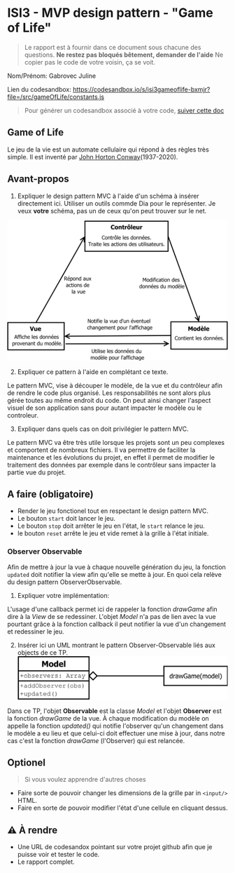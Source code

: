 # ISI3 - MVP design pattern - "Game of Life"

> Le rapport est à fournir dans ce document sous chacune des questions. 
> **Ne restez pas bloqués bêtement, demander de l'aide**
> Ne copier pas le code de votre voisin, ça se voit.

Nom/Prénom: Gabrovec Juline

Lien du codesandbox: https://codesandbox.io/s/isi3gameoflife-bxmjr?file=/src/gameOfLife/constants.js

> Pour générer un codesandbox associé à votre code, [suiver cette doc](https://codesandbox.io/docs/importing#import-from-github)

## Game of Life

Le jeu de la vie est un automate cellulaire qui répond à des règles très simple.
Il est inventé par [John Horton Conway](https://fr.wikipedia.org/wiki/John_Horton_Conway)(1937-2020).

## Avant-propos

1. Expliquer le design pattern MVC à l'aide d'un schéma à insérer directement ici. 
Utiliser un outils commde Dia pour le représenter. Je veux **votre** schéma, pas un de ceux qu'on peut trouver sur le net.

![diagram_mvc](img/mvc.svg)

2. Expliquer ce pattern à l'aide en complétant ce texte.

Le pattern MVC, vise à découper le modèle, de la vue et du contrôleur afin de rendre le code plus organisé.
Les responsabilités ne sont alors plus gérée toutes au même endroit du code.
On peut ainsi changer l'aspect visuel de son application sans pour autant impacter le modèle ou le controleur.

3. Expliquer dans quels cas on doit privilégier le pattern MVC.

Le pattern MVC va être très utile lorsque les projets sont un peu complexes et comportent de nombreux fichiers. Il va permettre de faciliter la maintenance et les évolutions du projet, en effet il permet de modifier le traitement des données par exemple dans le contrôleur sans impacter la partie vue du projet. 

## A faire (obligatoire)

- Render le jeu fonctionel tout en respectant le design pattern MVC.
- Le bouton `start` doit lancer le jeu.
- Le bouton `stop` doit arrêter le jeu en l'état, le `start` relance le jeu.
- le bouton `reset` arrête le jeu et vide remet à la grille à l'état initiale.

### Observer Observable

Afin de mettre à jour la vue à chaque nouvelle génération du jeu, la fonction `updated` doit notifier la view afin qu'elle se mette à jour.
En quoi cela relève du design pattern ObserverObservable.

1. Expliquer votre implémentation:

L'usage d'une callback permet ici de rappeler la fonction *drawGame* afin dire à la _View_ de se redessiner.
L'objet _Model_ n'a pas de lien avec la vue pourtant grâce à la fonction callback il peut notifier la vue d'un changement et redessiner le jeu.

2. Insérer ici un UML montrant le pattern Observer-Observable liés aux objects de ce TP.
![diagram_mvc](img/observer.svg)

Dans ce TP, l'objet **Observable** est la classe *Model* et l'objet **Observer** est la fonction *drawGame* de la vue.
À chaque modification du modèle on appelle la fonction *updated()* qui notifie l'observer qu'un changement dans le modèle a eu lieu et que celui-ci doit effectuer une mise à jour, dans notre cas c'est la fonction *drawGame* (l'Observer) qui est relancée.

## Optionel

> Si vous voulez apprendre d'autres choses

- Faire sorte de pouvoir changer les dimensions de la grille par in `<input/>` HTML.
- Faire en sorte de pouvoir modifier l'état d'une cellule en cliquant dessus.

## :warning: À rendre

- Une URL de codesandox pointant sur votre projet github afin que je puisse voir et tester le code.
- Le rapport complet.
